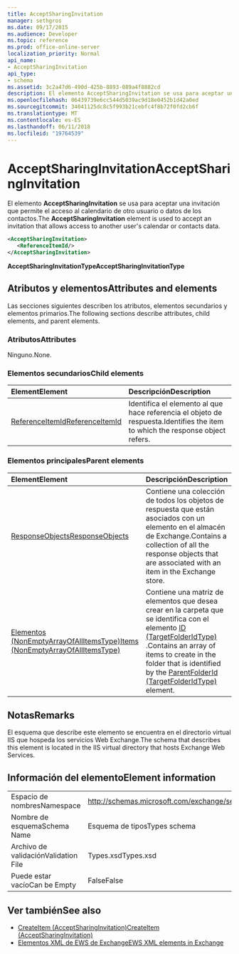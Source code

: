 ```yaml
---
title: AcceptSharingInvitation
manager: sethgros
ms.date: 09/17/2015
ms.audience: Developer
ms.topic: reference
ms.prod: office-online-server
localization_priority: Normal
api_name:
- AcceptSharingInvitation
api_type:
- schema
ms.assetid: 3c2a47d6-490d-425b-8893-089a4f8882cd
description: El elemento AcceptSharingInvitation se usa para aceptar una invitación que permite el acceso al calendario de otro usuario o datos de los contactos.
ms.openlocfilehash: 06439739e6cc544d5039ac9d18e0452b1d42a0ed
ms.sourcegitcommit: 34041125dc8c5f993b21cebfc4f8b72f0fd2cb6f
ms.translationtype: MT
ms.contentlocale: es-ES
ms.lasthandoff: 06/11/2018
ms.locfileid: "19764539"
---
```

# <a name="acceptsharinginvitation"></a><span data-ttu-id="1c5bc-103">AcceptSharingInvitation</span><span class="sxs-lookup"><span data-stu-id="1c5bc-103">AcceptSharingInvitation</span></span>

<span data-ttu-id="1c5bc-104">El elemento **AcceptSharingInvitation** se usa para aceptar una invitación que permite el acceso al calendario de otro usuario o datos de los contactos.</span><span class="sxs-lookup"><span data-stu-id="1c5bc-104">The **AcceptSharingInvitation** element is used to accept an invitation that allows access to another user's calendar or contacts data.</span></span> 
  
```xml
<AcceptSharingInvitation>
   <ReferenceItemId/>
</AcceptSharingInvitation>
```

 <span data-ttu-id="1c5bc-105">**AcceptSharingInvitationType**</span><span class="sxs-lookup"><span data-stu-id="1c5bc-105">**AcceptSharingInvitationType**</span></span>
## <a name="attributes-and-elements"></a><span data-ttu-id="1c5bc-106">Atributos y elementos</span><span class="sxs-lookup"><span data-stu-id="1c5bc-106">Attributes and elements</span></span>

<span data-ttu-id="1c5bc-107">Las secciones siguientes describen los atributos, elementos secundarios y elementos primarios.</span><span class="sxs-lookup"><span data-stu-id="1c5bc-107">The following sections describe attributes, child elements, and parent elements.</span></span>
  
### <a name="attributes"></a><span data-ttu-id="1c5bc-108">Atributos</span><span class="sxs-lookup"><span data-stu-id="1c5bc-108">Attributes</span></span>

<span data-ttu-id="1c5bc-109">Ninguno.</span><span class="sxs-lookup"><span data-stu-id="1c5bc-109">None.</span></span>
  
### <a name="child-elements"></a><span data-ttu-id="1c5bc-110">Elementos secundarios</span><span class="sxs-lookup"><span data-stu-id="1c5bc-110">Child elements</span></span>

|<span data-ttu-id="1c5bc-111">**Element**</span><span class="sxs-lookup"><span data-stu-id="1c5bc-111">**Element**</span></span>|<span data-ttu-id="1c5bc-112">**Descripción**</span><span class="sxs-lookup"><span data-stu-id="1c5bc-112">**Description**</span></span>|
|:-----|:-----|
|[<span data-ttu-id="1c5bc-113">ReferenceItemId</span><span class="sxs-lookup"><span data-stu-id="1c5bc-113">ReferenceItemId</span></span>](referenceitemid.md) <br/> |<span data-ttu-id="1c5bc-114">Identifica el elemento al que hace referencia el objeto de respuesta.</span><span class="sxs-lookup"><span data-stu-id="1c5bc-114">Identifies the item to which the response object refers.</span></span>  <br/> |
   
### <a name="parent-elements"></a><span data-ttu-id="1c5bc-115">Elementos principales</span><span class="sxs-lookup"><span data-stu-id="1c5bc-115">Parent elements</span></span>

|<span data-ttu-id="1c5bc-116">**Element**</span><span class="sxs-lookup"><span data-stu-id="1c5bc-116">**Element**</span></span>|<span data-ttu-id="1c5bc-117">**Descripción**</span><span class="sxs-lookup"><span data-stu-id="1c5bc-117">**Description**</span></span>|
|:-----|:-----|
|[<span data-ttu-id="1c5bc-118">ResponseObjects</span><span class="sxs-lookup"><span data-stu-id="1c5bc-118">ResponseObjects</span></span>](responseobjects.md) <br/> |<span data-ttu-id="1c5bc-119">Contiene una colección de todos los objetos de respuesta que están asociados con un elemento en el almacén de Exchange.</span><span class="sxs-lookup"><span data-stu-id="1c5bc-119">Contains a collection of all the response objects that are associated with an item in the Exchange store.</span></span>  <br/> |
|[<span data-ttu-id="1c5bc-120">Elementos (NonEmptyArrayOfAllItemsType)</span><span class="sxs-lookup"><span data-stu-id="1c5bc-120">Items (NonEmptyArrayOfAllItemsType)</span></span>](items-nonemptyarrayofallitemstype.md) <br/> |<span data-ttu-id="1c5bc-121">Contiene una matriz de elementos que desea crear en la carpeta que se identifica con el elemento [ID (TargetFolderIdType)](parentfolderid-targetfolderidtype.md) .</span><span class="sxs-lookup"><span data-stu-id="1c5bc-121">Contains an array of items to create in the folder that is identified by the [ParentFolderId (TargetFolderIdType)](parentfolderid-targetfolderidtype.md) element.</span></span>  <br/> |
   
## <a name="remarks"></a><span data-ttu-id="1c5bc-122">Notas</span><span class="sxs-lookup"><span data-stu-id="1c5bc-122">Remarks</span></span>

<span data-ttu-id="1c5bc-123">El esquema que describe este elemento se encuentra en el directorio virtual IIS que hospeda los servicios Web Exchange.</span><span class="sxs-lookup"><span data-stu-id="1c5bc-123">The schema that describes this element is located in the IIS virtual directory that hosts Exchange Web Services.</span></span>
  
## <a name="element-information"></a><span data-ttu-id="1c5bc-124">Información del elemento</span><span class="sxs-lookup"><span data-stu-id="1c5bc-124">Element information</span></span>

|||
|:-----|:-----|
|<span data-ttu-id="1c5bc-125">Espacio de nombres</span><span class="sxs-lookup"><span data-stu-id="1c5bc-125">Namespace</span></span>  <br/> |http://schemas.microsoft.com/exchange/services/2006/types  <br/> |
|<span data-ttu-id="1c5bc-126">Nombre de esquema</span><span class="sxs-lookup"><span data-stu-id="1c5bc-126">Schema Name</span></span>  <br/> |<span data-ttu-id="1c5bc-127">Esquema de tipos</span><span class="sxs-lookup"><span data-stu-id="1c5bc-127">Types schema</span></span>  <br/> |
|<span data-ttu-id="1c5bc-128">Archivo de validación</span><span class="sxs-lookup"><span data-stu-id="1c5bc-128">Validation File</span></span>  <br/> |<span data-ttu-id="1c5bc-129">Types.xsd</span><span class="sxs-lookup"><span data-stu-id="1c5bc-129">Types.xsd</span></span>  <br/> |
|<span data-ttu-id="1c5bc-130">Puede estar vacío</span><span class="sxs-lookup"><span data-stu-id="1c5bc-130">Can be Empty</span></span>  <br/> |<span data-ttu-id="1c5bc-131">False</span><span class="sxs-lookup"><span data-stu-id="1c5bc-131">False</span></span>  <br/> |
   
## <a name="see-also"></a><span data-ttu-id="1c5bc-132">Ver también</span><span class="sxs-lookup"><span data-stu-id="1c5bc-132">See also</span></span>

- [<span data-ttu-id="1c5bc-133">CreateItem (AcceptSharingInvitation)</span><span class="sxs-lookup"><span data-stu-id="1c5bc-133">CreateItem (AcceptSharingInvitation)</span></span>](createitem-acceptsharinginvitation.md)
- [<span data-ttu-id="1c5bc-134">Elementos XML de EWS de Exchange</span><span class="sxs-lookup"><span data-stu-id="1c5bc-134">EWS XML elements in Exchange</span></span>](ews-xml-elements-in-exchange.md)

